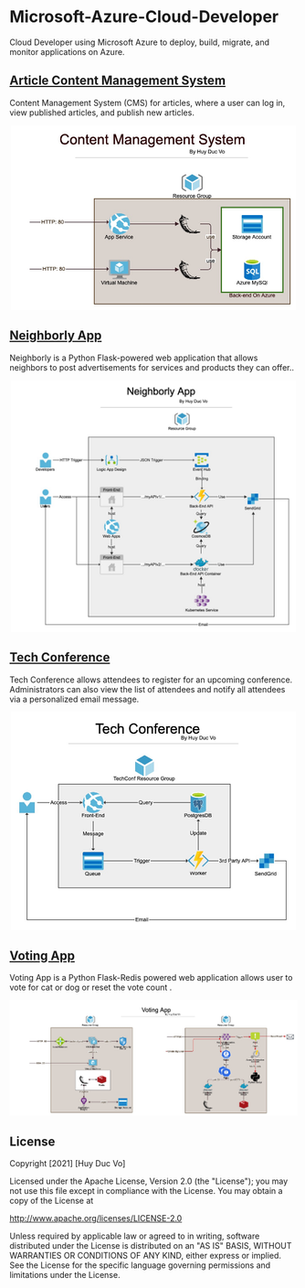 # Microsoft-Azure-Cloud-Developer
Cloud Developer using Microsoft Azure to deploy, build, migrate, and monitor applications on Azure.

## [Article Content Management System](https://github.com/HuyDucVo/Article-CMS-FlaskWebProject)
Content Management System (CMS) for articles, where a user can log in, view published articles, and publish new articles.
<p align="center">
<img src="https://github.com/HuyDucVo/Article-CMS-FlaskWebProject/blob/master/content_management_system.jpg" width="500px">
</p>

## [Neighborly App](https://github.com/HuyDucVo/NeighborlyApp)
Neighborly is a Python Flask-powered web application that allows neighbors to post advertisements for services and products they can offer..
<p align="center">
<img src="https://github.com/HuyDucVo/NeighborlyApp/blob/master/images/neighborly_app%20(1).jpg" width="500px">
</p>

## [Tech Conference](https://github.com/HuyDucVo/Tech-Conference)
Tech Conference allows attendees to register for an upcoming conference. Administrators can also view the list of attendees and notify all attendees via a personalized email message.
<p align="center">
<img src="https://github.com/HuyDucVo/Tech-Conference/blob/main/screenshots/techconf.jpg" width="500px">
</p>

## [Voting App](https://github.com/HuyDucVo/voting-app)
Voting App is a Python Flask-Redis powered web application allows user to vote for cat or dog or reset the vote count .
<p align="center">
<img src="https://github.com/HuyDucVo/voting-app/blob/main/submission-screenshots/voting_app.jpg" >
</p>

## License

Copyright [2021] [Huy Duc Vo]

Licensed under the Apache License, Version 2.0 (the "License");
you may not use this file except in compliance with the License.
You may obtain a copy of the License at

http://www.apache.org/licenses/LICENSE-2.0

Unless required by applicable law or agreed to in writing, software
distributed under the License is distributed on an "AS IS" BASIS,
WITHOUT WARRANTIES OR CONDITIONS OF ANY KIND, either express or implied.
See the License for the specific language governing permissions and
limitations under the License.
